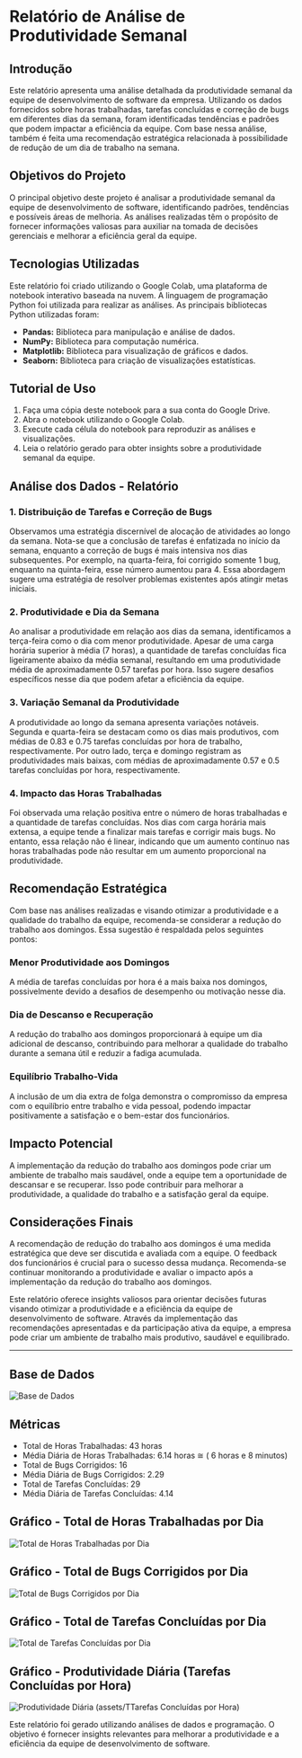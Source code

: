 # Relatório de Análise de Produtividade Semanal

## Introdução

Este relatório apresenta uma análise detalhada da produtividade semanal da equipe de desenvolvimento de software da empresa. Utilizando os dados fornecidos sobre horas trabalhadas, tarefas concluídas e correção de bugs em diferentes dias da semana, foram identificadas tendências e padrões que podem impactar a eficiência da equipe. Com base nessa análise, também é feita uma recomendação estratégica relacionada à possibilidade de redução de um dia de trabalho na semana.

## Objetivos do Projeto

O principal objetivo deste projeto é analisar a produtividade semanal da equipe de desenvolvimento de software, identificando padrões, tendências e possíveis áreas de melhoria. As análises realizadas têm o propósito de fornecer informações valiosas para auxiliar na tomada de decisões gerenciais e melhorar a eficiência geral da equipe.

## Tecnologias Utilizadas

Este relatório foi criado utilizando o Google Colab, uma plataforma de notebook interativo baseada na nuvem. A linguagem de programação Python foi utilizada para realizar as análises. As principais bibliotecas Python utilizadas foram:

- **Pandas:** Biblioteca para manipulação e análise de dados.
- **NumPy:** Biblioteca para computação numérica.
- **Matplotlib:** Biblioteca para visualização de gráficos e dados.
- **Seaborn:** Biblioteca para criação de visualizações estatísticas.

## Tutorial de Uso

1. Faça uma cópia deste notebook para a sua conta do Google Drive.
2. Abra o notebook utilizando o Google Colab.
3. Execute cada célula do notebook para reproduzir as análises e visualizações.
4. Leia o relatório gerado para obter insights sobre a produtividade semanal da equipe.

## Análise dos Dados - Relatório

### 1. Distribuição de Tarefas e Correção de Bugs

Observamos uma estratégia discernível de alocação de atividades ao longo da semana. Nota-se que a conclusão de tarefas é enfatizada no início da semana, enquanto a correção de bugs é mais intensiva nos dias subsequentes. Por exemplo, na quarta-feira, foi corrigido somente 1 bug, enquanto na quinta-feira, esse número aumentou para 4. Essa abordagem sugere uma estratégia de resolver problemas existentes após atingir metas iniciais.

### 2. Produtividade e Dia da Semana

Ao analisar a produtividade em relação aos dias da semana, identificamos a terça-feira como o dia com menor produtividade. Apesar de uma carga horária superior à média (7 horas), a quantidade de tarefas concluídas fica ligeiramente abaixo da média semanal, resultando em uma produtividade média de aproximadamente 0.57 tarefas por hora. Isso sugere desafios específicos nesse dia que podem afetar a eficiência da equipe.

### 3. Variação Semanal da Produtividade

A produtividade ao longo da semana apresenta variações notáveis. Segunda e quarta-feira se destacam como os dias mais produtivos, com médias de 0.83 e 0.75 tarefas concluídas por hora de trabalho, respectivamente. Por outro lado, terça e domingo registram as produtividades mais baixas, com médias de aproximadamente 0.57 e 0.5 tarefas concluídas por hora, respectivamente.

### 4. Impacto das Horas Trabalhadas

Foi observada uma relação positiva entre o número de horas trabalhadas e a quantidade de tarefas concluídas. Nos dias com carga horária mais extensa, a equipe tende a finalizar mais tarefas e corrigir mais bugs. No entanto, essa relação não é linear, indicando que um aumento contínuo nas horas trabalhadas pode não resultar em um aumento proporcional na produtividade.

## Recomendação Estratégica

Com base nas análises realizadas e visando otimizar a produtividade e a qualidade do trabalho da equipe, recomenda-se considerar a redução do trabalho aos domingos. Essa sugestão é respaldada pelos seguintes pontos:

### Menor Produtividade aos Domingos

A média de tarefas concluídas por hora é a mais baixa nos domingos, possivelmente devido a desafios de desempenho ou motivação nesse dia.

### Dia de Descanso e Recuperação

A redução do trabalho aos domingos proporcionará à equipe um dia adicional de descanso, contribuindo para melhorar a qualidade do trabalho durante a semana útil e reduzir a fadiga acumulada.

### Equilíbrio Trabalho-Vida

A inclusão de um dia extra de folga demonstra o compromisso da empresa com o equilíbrio entre trabalho e vida pessoal, podendo impactar positivamente a satisfação e o bem-estar dos funcionários.

## Impacto Potencial

A implementação da redução do trabalho aos domingos pode criar um ambiente de trabalho mais saudável, onde a equipe tem a oportunidade de descansar e se recuperar. Isso pode contribuir para melhorar a produtividade, a qualidade do trabalho e a satisfação geral da equipe.

## Considerações Finais

A recomendação de redução do trabalho aos domingos é uma medida estratégica que deve ser discutida e avaliada com a equipe. O feedback dos funcionários é crucial para o sucesso dessa mudança. Recomenda-se continuar monitorando a produtividade e avaliar o impacto após a implementação da redução do trabalho aos domingos.

Este relatório oferece insights valiosos para orientar decisões futuras visando otimizar a produtividade e a eficiência da equipe de desenvolvimento de software. Através da implementação das recomendações apresentadas e da participação ativa da equipe, a empresa pode criar um ambiente de trabalho mais produtivo, saudável e equilibrado.

---

## Base de Dados

![Base de Dados](assets/dados_base.png)

## Métricas

- Total de Horas Trabalhadas: 43 horas
- Média Diária de Horas Trabalhadas: 6.14 horas ≅ ( 6 horas e 8 minutos)
- Total de Bugs Corrigidos: 16
- Média Diária de Bugs Corrigidos: 2.29
- Total de Tarefas Concluídas: 29
- Média Diária de Tarefas Concluídas: 4.14

## Gráfico - Total de Horas Trabalhadas por Dia

![Total de Horas Trabalhadas por Dia](assets/Total_Horas_Trabalhadas.png)

## Gráfico - Total de Bugs Corrigidos por Dia

![Total de Bugs Corrigidos por Dia](assets/Total_Bugs_Corrigidos.png)

## Gráfico - Total de Tarefas Concluídas por Dia

![Total de Tarefas Concluídas por Dia](assets/Total_Tarefas_Concluidas.png)

## Gráfico - Produtividade Diária (Tarefas Concluídas por Hora)

![Produtividade Diária (assets/TTarefas Concluídas por Hora)](assets/Produtividade_Diaria.png)

Este relatório foi gerado utilizando análises de dados e programação. O objetivo é fornecer insights relevantes para melhorar a produtividade e a eficiência da equipe de desenvolvimento de software.
